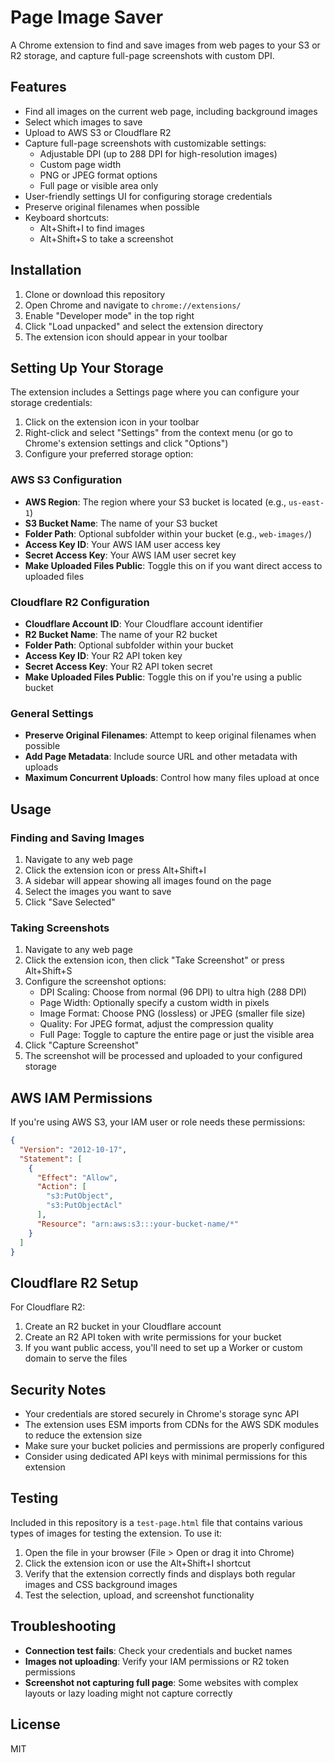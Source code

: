 # Page Image Saver

A Chrome extension to find and save images from web pages to your S3 or R2 storage, and capture full-page screenshots with custom DPI.

## Features

- Find all images on the current web page, including background images
- Select which images to save
- Upload to AWS S3 or Cloudflare R2
- Capture full-page screenshots with customizable settings:
  - Adjustable DPI (up to 288 DPI for high-resolution images)
  - Custom page width
  - PNG or JPEG format options
  - Full page or visible area only
- User-friendly settings UI for configuring storage credentials
- Preserve original filenames when possible
- Keyboard shortcuts:
  - Alt+Shift+I to find images
  - Alt+Shift+S to take a screenshot

## Installation

1. Clone or download this repository
2. Open Chrome and navigate to `chrome://extensions/`
3. Enable "Developer mode" in the top right
4. Click "Load unpacked" and select the extension directory
5. The extension icon should appear in your toolbar

## Setting Up Your Storage

The extension includes a Settings page where you can configure your storage credentials:

1. Click on the extension icon in your toolbar
2. Right-click and select "Settings" from the context menu (or go to Chrome's extension settings and click "Options")
3. Configure your preferred storage option:

### AWS S3 Configuration

- **AWS Region**: The region where your S3 bucket is located (e.g., `us-east-1`)
- **S3 Bucket Name**: The name of your S3 bucket
- **Folder Path**: Optional subfolder within your bucket (e.g., `web-images/`)
- **Access Key ID**: Your AWS IAM user access key
- **Secret Access Key**: Your AWS IAM user secret key
- **Make Uploaded Files Public**: Toggle this on if you want direct access to uploaded files

### Cloudflare R2 Configuration

- **Cloudflare Account ID**: Your Cloudflare account identifier
- **R2 Bucket Name**: The name of your R2 bucket
- **Folder Path**: Optional subfolder within your bucket
- **Access Key ID**: Your R2 API token key
- **Secret Access Key**: Your R2 API token secret
- **Make Uploaded Files Public**: Toggle this on if you're using a public bucket

### General Settings

- **Preserve Original Filenames**: Attempt to keep original filenames when possible
- **Add Page Metadata**: Include source URL and other metadata with uploads
- **Maximum Concurrent Uploads**: Control how many files upload at once

## Usage

### Finding and Saving Images

1. Navigate to any web page
2. Click the extension icon or press Alt+Shift+I
3. A sidebar will appear showing all images found on the page
4. Select the images you want to save
5. Click "Save Selected"

### Taking Screenshots

1. Navigate to any web page
2. Click the extension icon, then click "Take Screenshot" or press Alt+Shift+S
3. Configure the screenshot options:
   - DPI Scaling: Choose from normal (96 DPI) to ultra high (288 DPI)
   - Page Width: Optionally specify a custom width in pixels
   - Image Format: Choose PNG (lossless) or JPEG (smaller file size)
   - Quality: For JPEG format, adjust the compression quality
   - Full Page: Toggle to capture the entire page or just the visible area
4. Click "Capture Screenshot"
5. The screenshot will be processed and uploaded to your configured storage

## AWS IAM Permissions

If you're using AWS S3, your IAM user or role needs these permissions:

```json
{
  "Version": "2012-10-17",
  "Statement": [
    {
      "Effect": "Allow",
      "Action": [
        "s3:PutObject",
        "s3:PutObjectAcl"
      ],
      "Resource": "arn:aws:s3:::your-bucket-name/*"
    }
  ]
}
```

## Cloudflare R2 Setup

For Cloudflare R2:

1. Create an R2 bucket in your Cloudflare account
2. Create an R2 API token with write permissions for your bucket
3. If you want public access, you'll need to set up a Worker or custom domain to serve the files

## Security Notes

- Your credentials are stored securely in Chrome's storage sync API
- The extension uses ESM imports from CDNs for the AWS SDK modules to reduce the extension size
- Make sure your bucket policies and permissions are properly configured
- Consider using dedicated API keys with minimal permissions for this extension

## Testing

Included in this repository is a `test-page.html` file that contains various types of images for testing the extension. To use it:

1. Open the file in your browser (File > Open or drag it into Chrome)
2. Click the extension icon or use the Alt+Shift+I shortcut
3. Verify that the extension correctly finds and displays both regular images and CSS background images
4. Test the selection, upload, and screenshot functionality

## Troubleshooting

- **Connection test fails**: Check your credentials and bucket names
- **Images not uploading**: Verify your IAM permissions or R2 token permissions
- **Screenshot not capturing full page**: Some websites with complex layouts or lazy loading might not capture correctly

## License

MIT
